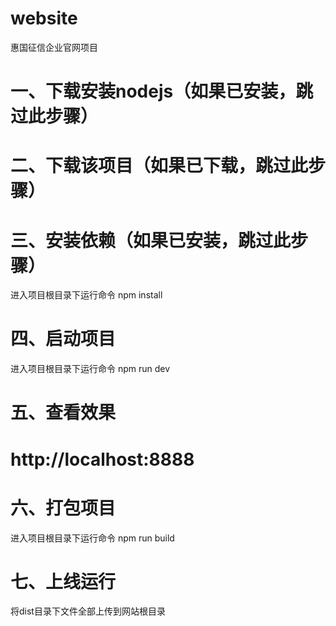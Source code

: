 # website

惠国征信企业官网项目

# 一、下载安装nodejs（如果已安装，跳过此步骤）

# 二、下载该项目（如果已下载，跳过此步骤）

# 三、安装依赖（如果已安装，跳过此步骤）
进入项目根目录下运行命令
npm install

# 四、启动项目
进入项目根目录下运行命令
npm run dev

# 五、查看效果
# http://localhost:8888

# 六、打包项目
进入项目根目录下运行命令
npm run build

# 七、上线运行
将dist目录下文件全部上传到网站根目录
